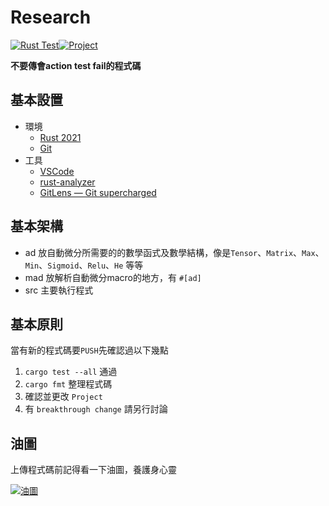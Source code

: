 # Research

[![Rust Test](https://github.com/MDResearch/research/actions/workflows/rust.yml/badge.svg)](https://github.com/MDResearch/research/actions/workflows/rust.yml)[![Project](https://img.shields.io/badge/Project-WIP-brightgreen)](https://github.com/orgs/MDResearch/projects/2)

**不要傳會action test fail的程式碼**

## 基本設置

- 環境
    - [Rust 2021](https://www.rust-lang.org/tools/install)
    - [Git](https://git-scm.com/)
- 工具
    - [VSCode](https://code.visualstudio.com)
    - [rust-analyzer](https://marketplace.visualstudio.com/items?itemName=matklad.rust-analyzer)
    - [GitLens — Git supercharged](https://marketplace.visualstudio.com/items?itemName=eamodio.gitlens)

## 基本架構

- ad
    放自動微分所需要的的數學函式及數學結構，像是`Tensor`、`Matrix`、`Max`、`Min`、`Sigmoid`、`Relu`、`He` 等等
- mad
    放解析自動微分macro的地方，有 `#[ad]`
- src
    主要執行程式

## 基本原則

當有新的程式碼要`PUSH`先確認過以下幾點
1. `cargo test --all` 通過
2. `cargo fmt` 整理程式碼
3. 確認並更改 `Project`
4. 有 `breakthrough change` 請另行討論


## 油圖

上傳程式碼前記得看一下油圖，養護身心靈

[![油圖](https://pixiv.cat/83554234-2.png)](https://www.pixiv.net/artworks/83554234)